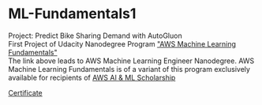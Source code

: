 # ML-Fundamentals1
Project: Predict Bike Sharing Demand with AutoGluon <br>
First Project of Udacity Nanodegree Program ["AWS Machine Learning Fundamentals"](https://www.udacity.com/course/aws-fundamentals--nd189) <br>
The link above leads to AWS Machine Learning Engineer Nanodegree. AWS Machine Learning Fundamentals is of a variant of this program exclusively available for recipients of [AWS AI & ML Scholarship](https://www.udacity.com/scholarships/aws-ai-ml-scholarship-program)

[Certificate](https://www.udacity.com/certificate/e/c1d7e876-f6c0-11ee-87de-8fe7e83708ba)
